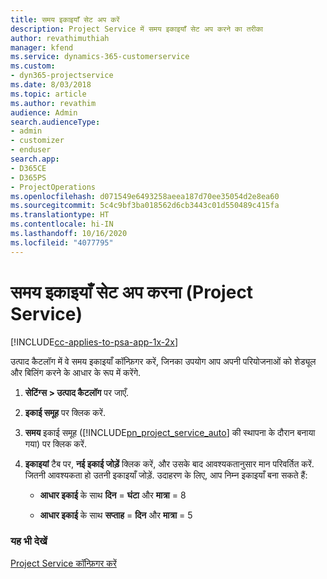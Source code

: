 ```yaml
---
title: समय इकाइयाँ सेट अप करें
description: Project Service में समय इकाइयाँ सेट अप करने का तरीका
author: revathimuthiah
manager: kfend
ms.service: dynamics-365-customerservice
ms.custom:
- dyn365-projectservice
ms.date: 8/03/2018
ms.topic: article
ms.author: revathim
audience: Admin
search.audienceType:
- admin
- customizer
- enduser
search.app:
- D365CE
- D365PS
- ProjectOperations
ms.openlocfilehash: d071549e6493258aeea187d70ee35054d2e8ea60
ms.sourcegitcommit: 5c4c9bf3ba018562d6cb3443c01d550489c415fa
ms.translationtype: HT
ms.contentlocale: hi-IN
ms.lasthandoff: 10/16/2020
ms.locfileid: "4077795"
---
```

# <a name="set-up-time-units-project-service"></a>समय इकाइयाँ सेट अप करना (Project Service)

[!INCLUDE[cc-applies-to-psa-app-1x-2x](../includes/cc-applies-to-psa-app-1x-2x.md)]

उत्पाद कैटलॉग में वे समय इकाइयाँ कॉन्फ़िगर करें, जिनका उपयोग आप अपनी परियोजनाओं को शेड्यूल और बिलिंग करने के आधार के रूप में करेंगे.  
  
1. **सेटिंग्स > उत्पाद कैटलॉग** पर जाएँ.  
  
2. **इकाई समूह** पर क्लिक करें.  
  
3. **समय** इकाई समूह ([!INCLUDE[pn_project_service_auto](../includes/pn-project-service-auto.md)] की स्थापना के दौरान बनाया गया) पर क्लिक करें.  
  
4. **इकाइयां** टैब पर, **नई इकाई जोड़ें** क्लिक करें, और उसके बाद आवश्यकतानुसार मान परिवर्तित करें. जितनी आवश्यकता हो उतनी इकाइयाँ जोड़ें. उदाहरण के लिए, आप निम्न इकाइयाँ बना सकते हैं:  
  
   - **आधार इकाई** के साथ **दिन** = **घंटा** और **मात्रा** = 8  
  
   - **आधार इकाई** के साथ **सप्ताह**  = **दिन** और **मात्रा** = 5  
  
### <a name="see-also"></a>यह भी देखें  
 [Project Service कॉन्फ़िगर करें](../psa/configure.md)
